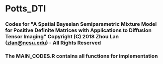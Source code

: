 # Potts_DTI
### Codes for "A Spatial Bayesian Semiparametric Mixture Model for Positive Definite Matrices with Applications to Diffusion Tensor Imaging" Copyright (C) 2018 Zhou Lan (zlan@ncsu.edu) - All Rights Reserved
### The MAIN_CODES.R contains all functions for implementation
